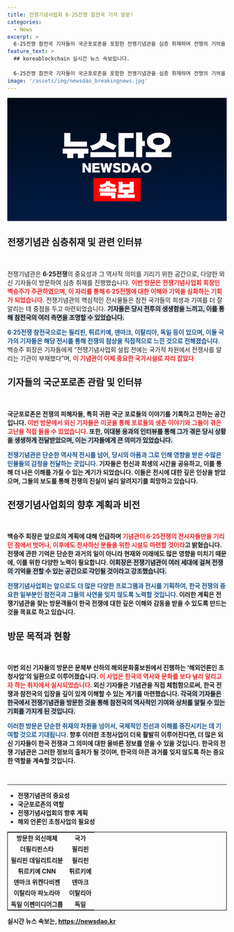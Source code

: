 ```yaml
---
title: 전쟁기념사업회 6·25전쟁 참전국 기자 방문!
categories:
  - News
excerpt: >
  6·25전쟁 참전국 기자들이 국군포로존을 포함한 전쟁기념관을 심층 취재하며 전쟁의 기억을 되새겼습니다. 백승주 회장은 참전국의 기린 역사적 중요성을 강조하며 향후 전사자 추모 시설 확대 계획을 밝혔습니다.
feature_text: >
  ## koreablockchain 실시간 뉴스 속보입니다.

  6·25전쟁 참전국 기자들이 국군포로존을 포함한 전쟁기념관을 심층 취재하며 전쟁의 기억을 되새겼습니다. 백승주 회장은 참전국의 기린 역사적 중요성을 강조하며 향후 전사자 추모 시설 확대 계획을 밝혔습니다.
image: '/assets/img/newsdao_breakingnews.jpg'
---
```


<p><img src="/assets/img/newsdao_breakingnews.jpg" alt="koreablockchain 속보" /></p>

<h2 data-ke-size="size26">전쟁기념관 심층취재 및 관련 인터뷰</h2>

<p data-ke-size="size16">&nbsp;</p>

<p>전쟁기념관은 <strong>6·25전쟁</strong>의 중요성과 그 역사적 의미를 기리기 위한 공간으로, 다양한 외신 기자들이 방문하여 심층 취재를 진행했습니다. <b><span style="color: #ee2323;">이번 방문은 전쟁기념사업회 회장인 백승주가 주관하였으며, 이 자리를 통해 6·25전쟁에 대한 이해와 기억을 심화하는 기회가 되었습니다.</span></b> 전쟁기념관의 핵심적인 전시물들은 참전 국가들의 희생과 기여를 더 잘 알리는 데 중점을 두고 마련되었습니다. <b><span style="background-color: #21538527;">기자들은 당시 전투의 생생함을 느끼고, 이를 통해 참전국의 여러 측면을 조명할 수 있었습니다.</span></b></p>

<p><b><span style="color: #1a5490;">6·25전쟁 참전국으로는 필리핀, 튀르키예, 덴마크, 이탈리아, 독일 등이 있으며, 이들 국가의 기자들은 해당 전시를 통해 전쟁의 참상을 직접적으로 느낀 것으로 전해졌습니다.</span></b> 백승주 회장은 기자들에게 “전쟁기념사업회 설립 전에는 국가적 차원에서 전쟁사를 알리는 기관이 부재했다”며, <b><span style="color: #ee2323;">이 기념관이 이제 중요한 국가시설로 자리 잡았다</span></b고 강조했습니다. 이러한 공간은 참전 용사를 기억하고 그들의 희생을 기리는 중요한 역할을 하고 있습니다.</p>

<h2 data-ke-size="size26">기자들의 국군포로존 관람 및 인터뷰</h2>

<p data-ke-size="size16">&nbsp;</p>

<p>국군포로존은 <strong>전쟁의 피해자들</strong>, 특히 귀환 국군 포로들의 이야기를 기록하고 전하는 공간입니다. <b><span style="color: #ee2323;">이번 방문에서 외신 기자들은 이곳을 통해 포로들의 생존 이야기와 그들이 겪은 고난을 직접 들을 수 있었습니다.</span></b> 또한, <b><span style="background-color: #21538527;">이대봉 옹과의 인터뷰를 통해 그가 겪은 당시 상황을 생생하게 전달받았으며, 이는 기자들에게 큰 의미가 있었습니다.</span></b></p>

<p><b><span style="color: #1a5490;">전쟁기념관은 단순한 역사적 전시를 넘어, 당시의 아픔과 그로 인해 영향을 받은 수많은 인물들의 감정을 전달하는 곳입니다.</span></b> 기자들은 헌신과 희생의 시간을 공유하고, 이를 통해 더 나은 이해를 가질 수 있는 계기가 되었습니다. 이들은 전시에 대한 깊은 인상을 받았으며, 그들의 보도를 통해 전쟁의 진실이 널리 알려지기를 희망하고 있습니다.</p>

<h2 data-ke-size="size26">전쟁기념사업회의 향후 계획과 비전</h2>

<p data-ke-size="size16">&nbsp;</p>

<p>백승주 회장은 앞으로의 계획에 대해 언급하며 <b><span style="color: #ee2323;">기념관이 6·25전쟁의 전사자들만을 기리던 점에서 벗어나, 이후에도 전사하신 분들을 위한 시설도 마련할 것이라</span></b>고 밝혔습니다. 전쟁에 관한 기억은 단순한 과거의 일이 아니라 현재와 미래에도 많은 영향을 미치기 때문에, 이를 위한 다양한 노력이 필요합니다. <b><span style="background-color: #21538527;">이회장은 전쟁기념관이 여러 세대에 걸쳐 전쟁의 기억을 전할 수 있는 공간으로 각인될 것이라고 강조했습니다.</span></b></p>

<p><b><span style="color: #1a5490;">전쟁기념사업회는 앞으로도 더 많은 다양한 프로그램과 전시를 기획하여, 한국 전쟁의 중요한 일부분인 참전국과 그들의 사연을 잊지 않도록 노력할 것입니다.</span></b> 이러한 계획은 전쟁기념관을 찾는 방문객들이 한국 전쟁에 대한 깊은 이해와 감동을 받을 수 있도록 만드는 것을 목표로 하고 있습니다.</p>

<h2 data-ke-size="size26">방문 목적과 현황</h2>

<p data-ke-size="size16">&nbsp;</p>

<p>이번 외신 기자들의 방문은 <strong>문체부 산하의 해외문화홍보원</strong>에서 진행하는 ‘해외언론인 초청사업’의 일환으로 이루어졌습니다. <b><span style="color: #ee2323;">이 사업은 한국의 역사와 문화를 보다 널리 알리고자 하는 취지에서 실시되었습니다.</span></b> 외신 기자들은 기념관을 직접 체험함으로써, 한국 전쟁과 참전국의 입장을 깊이 있게 이해할 수 있는 계기를 마련했습니다. <b><span style="background-color: #21538527;">각국의 기자들은 한국에서 전쟁기념관을 방문한 것을 통해 참전국의 역사적인 기여와 상처를 알릴 수 있는 기회를 가지게 된 것입니다.</span></b></p>

<p><b><span style="color: #1a5490;">이러한 방문은 단순한 취재의 차원을 넘어서, 국제적인 친선과 이해를 증진시키는 데 기여할 것으로 기대됩니다.</span></b> 향후 이러한 초청사업이 더욱 활발히 이루어진다면, 더 많은 외신 기자들이 한국 전쟁과 그 의미에 대한 올바른 정보를 얻을 수 있을 것입니다. 한국의 전쟁 기념관은 그러한 정보의 출처가 될 것이며, 한국의 아픈 과거를 잊지 않도록 하는 중요한 역할을 계속할 것입니다.</p>

<p><br></p>

<hr>

<ul>
  <li>전쟁기념관의 중요성</li>
  <li>국군포로존의 역할</li>
  <li>전쟁기념사업회의 향후 계획</li>
  <li>해외 언론인 초청사업의 필요성</li>
</ul>

<table style="width: 100%; border: 1px solid #000;">
  <tr>
    <td style="text-align: center; height: 17px;"><b>방문한 외신매체</b></td>
    <td style="text-align: center; height: 17px;"><b>국가</b></td>
  </tr>
  <tr>
    <td style="text-align: center; height: 17px;"><b>더필리핀스타</b></td>
    <td style="text-align: center; height: 17px;"><b>필리핀</b></td>
  </tr>
  <tr>
    <td style="text-align: center; height: 17px;"><b>필리핀 데일리트리뷴</b></td>
    <td style="text-align: center; height: 17px;"><b>필리핀</b></td>
  </tr>
  <tr>
    <td style="text-align: center; height: 17px;"><b>튀르키예 CNN</b></td>
    <td style="text-align: center; height: 17px;"><b>튀르키예</b></td>
  </tr>
  <tr>
    <td style="text-align: center; height: 17px;"><b>덴마크 위켄다비젠</b></td>
    <td style="text-align: center; height: 17px;"><b>덴마크</b></td>
  </tr>
  <tr>
    <td style="text-align: center; height: 17px;"><b>이탈리아 파노라마</b></td>
    <td style="text-align: center; height: 17px;"><b>이탈리아</b></td>
  </tr>
  <tr>
    <td style="text-align: center; height: 17px;"><b>독일 이펜미디어그룹</b></td>
    <td style="text-align: center; height: 17px;"><b>독일</b></td>
  </tr>
</table>

<p data-ke-size="size16"></p>
실시간 뉴스 속보는, <a href="https://newsdao.kr" rel="dofollow">https://newsdao.kr</a>


